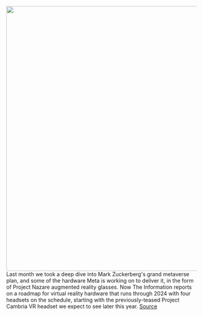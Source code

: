 <img src='https://cdn.vox-cdn.com/thumbor/VEy_MtMONU9dr5KRa73KwNniTJ0=/0x0:1632x888/1200x800/filters:focal(686x314:946x574)/cdn.vox-cdn.com/uploads/chorus_image/image/70825378/Screen_Shot_2021_10_28_at_2.03.39_PM.0.png' width='700px' /><br/>
Last month we took a deep dive into Mark Zuckerberg's grand metaverse plan, and some of the hardware Meta is working on to deliver it, in the form of Project Nazare augmented reality glasses. Now The Information reports on a roadmap for virtual reality hardware that runs through 2024 with four headsets on the schedule, starting with the previously-teased Project Cambria VR headset we expect to see later this year.
<a href='https://www.theverge.com/2022/5/2/23053888/meta-virtual-reality-headset-cambria-quest-vr-mr'> Source <a/>